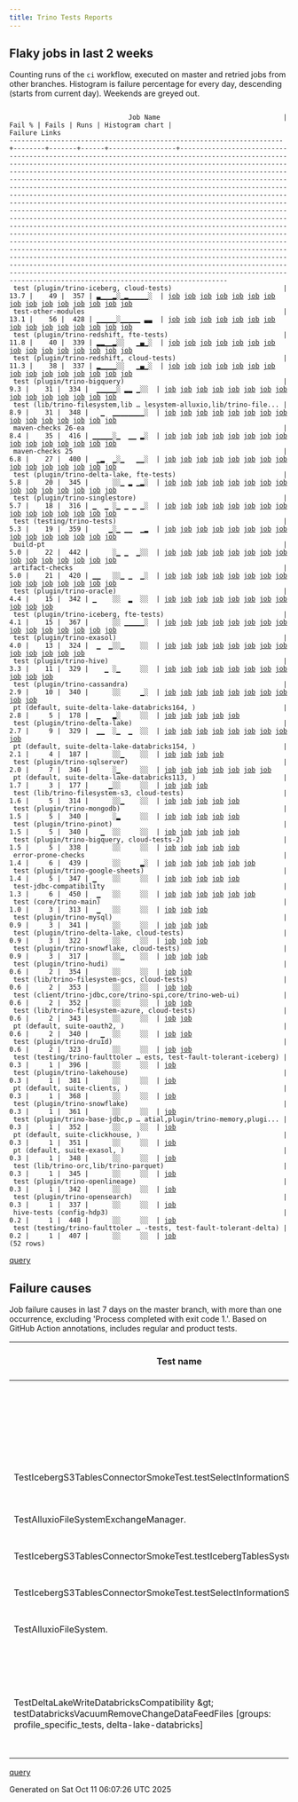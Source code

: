 ```yaml
---
title: Trino Tests Reports
---
```


## Flaky jobs in last 2 weeks

Counting runs of the `ci` workflow, executed on master and retried jobs from other branches.
Histogram is failure percentage for every day, descending (starts from current day).
Weekends are greyed out.
<pre><code>
                              Job Name                               | Fail % | Fails | Runs | Histogram chart |                                                                                                                                                                                                                                                                                                                                                                                                                                                                                                                                                                                                                  Failure Links                                                                                                                                                                                                                                                                                                                                                                                                                                                                                                                                                                                                                   
---------------------------------------------------------------------+--------+-------+------+-----------------+--------------------------------------------------------------------------------------------------------------------------------------------------------------------------------------------------------------------------------------------------------------------------------------------------------------------------------------------------------------------------------------------------------------------------------------------------------------------------------------------------------------------------------------------------------------------------------------------------------------------------------------------------------------------------------------------------------------------------------------------------------------------------------------------------------------------------------------------------------------------------------------------------------------------------------------------------------------------------------------------------------------------------------------------------------------------------------------------------------------------------------------------------------------------------------------------------------------------------------------------------
 test (plugin/trino-iceberg, cloud-tests)                            |   13.7 |    49 |  357 | ▃▁▁▁▂░▁▂▁▁▁▁▁░  | <a href="https://github.com/trinodb/trino/actions/runs/18392609549/job/52405846241">job</a> <a href="https://github.com/trinodb/trino/actions/runs/18392609549/job/52411464680">job</a> <a href="https://github.com/trinodb/trino/actions/runs/18392615832/job/52405852463">job</a> <a href="https://github.com/trinodb/trino/actions/runs/18392620066/job/52405875803">job</a> <a href="https://github.com/trinodb/trino/actions/runs/18392620066/job/52411374780">job</a> <a href="https://github.com/trinodb/trino/actions/runs/18369483959/job/52329145608">job</a> <a href="https://github.com/trinodb/trino/actions/runs/18369487374/job/52329149402">job</a> <a href="https://github.com/trinodb/trino/actions/runs/18370785459/job/52333400173">job</a> <a href="https://github.com/trinodb/trino/actions/runs/18373367009/job/52341698582">job</a> <a href="https://github.com/trinodb/trino/actions/runs/18338967819/job/52229622650">job</a> <a href="https://github.com/trinodb/trino/actions/runs/18346236278/job/52253672751">job</a> <a href="https://github.com/trinodb/trino/actions/runs/18303955101/job/52117139194">job</a> <a href="https://github.com/trinodb/trino/actions/runs/18305757212/job/52122518807">job</a> <a href="https://github.com/trinodb/trino/actions/runs/18321683187/job/52176644677">job</a> <a href="https://github.com/trinodb/trino/actions/runs/18321702411/job/52176321871">job</a>  
 test-other-modules                                                  |   13.1 |    56 |  428 | ▁▁▁▁▁░▁▁▁▁▁ ▃▃  | <a href="https://github.com/trinodb/trino/actions/runs/18399141935/job/52424273527">job</a> <a href="https://github.com/trinodb/trino/actions/runs/18401335527/job/52431100971">job</a> <a href="https://github.com/trinodb/trino/actions/runs/18401383438/job/52431261015">job</a> <a href="https://github.com/trinodb/trino/actions/runs/18369483959/job/52329070869">job</a> <a href="https://github.com/trinodb/trino/actions/runs/18369487374/job/52329082128">job</a> <a href="https://github.com/trinodb/trino/actions/runs/18371310020/job/52335101042">job</a> <a href="https://github.com/trinodb/trino/actions/runs/18371504807/job/52335656214">job</a> <a href="https://github.com/trinodb/trino/actions/runs/18376073609/job/52350300363">job</a> <a href="https://github.com/trinodb/trino/actions/runs/18335143289/job/52217684633">job</a> <a href="https://github.com/trinodb/trino/actions/runs/18338967819/job/52229518339">job</a> <a href="https://github.com/trinodb/trino/actions/runs/18339000816/job/52229635894">job</a> <a href="https://github.com/trinodb/trino/actions/runs/18344004274/job/52246044435">job</a> <a href="https://github.com/trinodb/trino/actions/runs/18357760382/job/52294079172">job</a> <a href="https://github.com/trinodb/trino/actions/runs/18305757212/job/52122450252">job</a> <a href="https://github.com/trinodb/trino/actions/runs/18321358259/job/52174981550">job</a>  
 test (plugin/trino-redshift, fte-tests)                             |   11.8 |    40 |  339 | ▂▂▁▁▂░░   ▁▄▁░  | <a href="https://github.com/trinodb/trino/actions/runs/18392609549/job/52405846283">job</a> <a href="https://github.com/trinodb/trino/actions/runs/18392609549/job/52411464673">job</a> <a href="https://github.com/trinodb/trino/actions/runs/18392620066/job/52405875889">job</a> <a href="https://github.com/trinodb/trino/actions/runs/18392623830/job/52405872190">job</a> <a href="https://github.com/trinodb/trino/actions/runs/18394630724/job/52411463607">job</a> <a href="https://github.com/trinodb/trino/actions/runs/18371504807/job/52335744406">job</a> <a href="https://github.com/trinodb/trino/actions/runs/18371632425/job/52336139852">job</a> <a href="https://github.com/trinodb/trino/actions/runs/18373367009/job/52341698671">job</a> <a href="https://github.com/trinodb/trino/actions/runs/18373504459/job/52342134325">job</a> <a href="https://github.com/trinodb/trino/actions/runs/18373504459/job/52342134325">job</a> <a href="https://github.com/trinodb/trino/actions/runs/18346290890/job/52253841902">job</a> <a href="https://github.com/trinodb/trino/actions/runs/18346290890/job/52253841902">job</a> <a href="https://github.com/trinodb/trino/actions/runs/18303955101/job/52117139270">job</a> <a href="https://github.com/trinodb/trino/actions/runs/18321702411/job/52176322055">job</a> <a href="https://github.com/trinodb/trino/actions/runs/18324283913/job/52184856535">job</a>  
 test (plugin/trino-redshift, cloud-tests)                           |   11.3 |    38 |  337 | ▂▁▁▁▁░░   ▁▄▁░  | <a href="https://github.com/trinodb/trino/actions/runs/18392609549/job/52405846266">job</a> <a href="https://github.com/trinodb/trino/actions/runs/18392620066/job/52405875851">job</a> <a href="https://github.com/trinodb/trino/actions/runs/18392623830/job/52405872179">job</a> <a href="https://github.com/trinodb/trino/actions/runs/18394630724/job/52411463592">job</a> <a href="https://github.com/trinodb/trino/actions/runs/18394637062/job/52411480687">job</a> <a href="https://github.com/trinodb/trino/actions/runs/18369487374/job/52329149412">job</a> <a href="https://github.com/trinodb/trino/actions/runs/18371222959/job/52334834757">job</a> <a href="https://github.com/trinodb/trino/actions/runs/18371632425/job/52336139801">job</a> <a href="https://github.com/trinodb/trino/actions/runs/18373761936/job/52342939221">job</a> <a href="https://github.com/trinodb/trino/actions/runs/18383497486/job/52376029125">job</a> <a href="https://github.com/trinodb/trino/actions/runs/18346236278/job/52253672803">job</a> <a href="https://github.com/trinodb/trino/actions/runs/18346290890/job/52253841953">job</a> <a href="https://github.com/trinodb/trino/actions/runs/18346290890/job/52253841953">job</a> <a href="https://github.com/trinodb/trino/actions/runs/18305757212/job/52122518885">job</a> <a href="https://github.com/trinodb/trino/actions/runs/18321702411/job/52176322017">job</a>  
 test (plugin/trino-bigquery)                                        |    9.3 |    31 |  334 |  ▁▁▁▁▁░ ▂▂ ▁░░  | <a href="https://github.com/trinodb/trino/actions/runs/18394630724/job/52411463520">job</a> <a href="https://github.com/trinodb/trino/actions/runs/18369483959/job/52329145599">job</a> <a href="https://github.com/trinodb/trino/actions/runs/18371632425/job/52336139606">job</a> <a href="https://github.com/trinodb/trino/actions/runs/18392255100/job/52404744820">job</a> <a href="https://github.com/trinodb/trino/actions/runs/18346236278/job/52253672660">job</a> <a href="https://github.com/trinodb/trino/actions/runs/18358100558/job/52295339784">job</a> <a href="https://github.com/trinodb/trino/actions/runs/18298382085/job/52101445154">job</a> <a href="https://github.com/trinodb/trino/actions/runs/18322798660/job/52179917799">job</a> <a href="https://github.com/trinodb/trino/actions/runs/18324283913/job/52184856401">job</a> <a href="https://github.com/trinodb/trino/actions/runs/18271102767/job/52013605725">job</a> <a href="https://github.com/trinodb/trino/actions/runs/18271336248/job/52014224739">job</a> <a href="https://github.com/trinodb/trino/actions/runs/18284875083/job/52057322277">job</a> <a href="https://github.com/trinodb/trino/actions/runs/18284875083/job/52065770544">job</a> <a href="https://github.com/trinodb/trino/actions/runs/18259508370/job/51985496911">job</a> <a href="https://github.com/trinodb/trino/actions/runs/18214845281/job/51861979083">job</a>  
 test (lib/trino-filesystem,lib … lesystem-alluxio,lib/trino-file... |    8.9 |    31 |  348 |   ▁  ▁▁▁▁▁▁▁▁░  | <a href="https://github.com/trinodb/trino/actions/runs/18369483959/job/52329145545">job</a> <a href="https://github.com/trinodb/trino/actions/runs/18383040624/job/52374426973">job</a> <a href="https://github.com/trinodb/trino/actions/runs/18335143289/job/52217732800">job</a> <a href="https://github.com/trinodb/trino/actions/runs/18346290890/job/52253841771">job</a> <a href="https://github.com/trinodb/trino/actions/runs/18346290890/job/52253841771">job</a> <a href="https://github.com/trinodb/trino/actions/runs/18357760382/job/52294156097">job</a> <a href="https://github.com/trinodb/trino/actions/runs/18310747305/job/52138633730">job</a> <a href="https://github.com/trinodb/trino/actions/runs/18294081875/job/52088290168">job</a> <a href="https://github.com/trinodb/trino/actions/runs/18253917722/job/51972663192">job</a> <a href="https://github.com/trinodb/trino/actions/runs/18240805155/job/51942350555">job</a> <a href="https://github.com/trinodb/trino/actions/runs/18214188087/job/51860173609">job</a> <a href="https://github.com/trinodb/trino/actions/runs/18218150020/job/51871995633">job</a> <a href="https://github.com/trinodb/trino/actions/runs/18223749440/job/51889606891">job</a> <a href="https://github.com/trinodb/trino/actions/runs/18223796879/job/51889770478">job</a> <a href="https://github.com/trinodb/trino/actions/runs/18223796879/job/51889770478">job</a>  
 maven-checks 26-ea                                                  |    8.4 |    35 |  416 | ▁▁▁▁▁░▁  ▁▁ ▂░  | <a href="https://github.com/trinodb/trino/actions/runs/18399141935/job/52424273390">job</a> <a href="https://github.com/trinodb/trino/actions/runs/18407916587/job/52452225370">job</a> <a href="https://github.com/trinodb/trino/actions/runs/18370785459/job/52333297142">job</a> <a href="https://github.com/trinodb/trino/actions/runs/18371222959/job/52334739162">job</a> <a href="https://github.com/trinodb/trino/actions/runs/18375615990/job/52348795793">job</a> <a href="https://github.com/trinodb/trino/actions/runs/18383040624/job/52374316161">job</a> <a href="https://github.com/trinodb/trino/actions/runs/18335143289/job/52217684560">job</a> <a href="https://github.com/trinodb/trino/actions/runs/18338967819/job/52229518226">job</a> <a href="https://github.com/trinodb/trino/actions/runs/18344004274/job/52246044400">job</a> <a href="https://github.com/trinodb/trino/actions/runs/18303963927/job/52117084917">job</a> <a href="https://github.com/trinodb/trino/actions/runs/18312762671/job/52145109653">job</a> <a href="https://github.com/trinodb/trino/actions/runs/18312762671/job/52145109653">job</a> <a href="https://github.com/trinodb/trino/actions/runs/18316278459/job/52157270848">job</a> <a href="https://github.com/trinodb/trino/actions/runs/18271102767/job/52013552563">job</a> <a href="https://github.com/trinodb/trino/actions/runs/18274581494/job/52023667158">job</a>  
 maven-checks 25                                                     |    6.8 |    27 |  400 |  ▁▂  ▁░▁   ▁▁░  | <a href="https://github.com/trinodb/trino/actions/runs/18365904509/job/52318620120">job</a> <a href="https://github.com/trinodb/trino/actions/runs/18371310020/job/52335101029">job</a> <a href="https://github.com/trinodb/trino/actions/runs/18373359395/job/52341575827">job</a> <a href="https://github.com/trinodb/trino/actions/runs/18383040624/job/52374316170">job</a> <a href="https://github.com/trinodb/trino/actions/runs/18392255100/job/52404707611">job</a> <a href="https://github.com/trinodb/trino/actions/runs/18339965647/job/52232881288">job</a> <a href="https://github.com/trinodb/trino/actions/runs/18339965647/job/52232881288">job</a> <a href="https://github.com/trinodb/trino/actions/runs/18339965647/job/52232881288">job</a> <a href="https://github.com/trinodb/trino/actions/runs/18339965647/job/52246509929">job</a> <a href="https://github.com/trinodb/trino/actions/runs/18339965647/job/52246509929">job</a> <a href="https://github.com/trinodb/trino/actions/runs/18316278459/job/52157270781">job</a> <a href="https://github.com/trinodb/trino/actions/runs/18257896880/job/51981788345">job</a> <a href="https://github.com/trinodb/trino/actions/runs/18214845281/job/51861915397">job</a> <a href="https://github.com/trinodb/trino/actions/runs/18218080499/job/51871719013">job</a> <a href="https://github.com/trinodb/trino/actions/runs/18220404131/job/51878925333">job</a>  
 test (plugin/trino-delta-lake, fte-tests)                           |    5.8 |    20 |  345 |      ░░▁ ▂ ▁▂░  | <a href="https://github.com/trinodb/trino/actions/runs/18214845281/job/51861979075">job</a> <a href="https://github.com/trinodb/trino/actions/runs/18218080499/job/51871803843">job</a> <a href="https://github.com/trinodb/trino/actions/runs/18219075352/job/51874870518">job</a> <a href="https://github.com/trinodb/trino/actions/runs/18235954538/job/51929685791">job</a> <a href="https://github.com/trinodb/trino/actions/runs/18235954538/job/51929685791">job</a> <a href="https://github.com/trinodb/trino/actions/runs/18154276524/job/51671112907">job</a> <a href="https://github.com/trinodb/trino/actions/runs/18154573697/job/51671615719">job</a> <a href="https://github.com/trinodb/trino/actions/runs/18156434862/job/51677357468">job</a> <a href="https://github.com/trinodb/trino/actions/runs/18158462837/job/51683727507">job</a> <a href="https://github.com/trinodb/trino/actions/runs/18170999993/job/51725603961">job</a> <a href="https://github.com/trinodb/trino/actions/runs/18122968663/job/51571654794">job</a> <a href="https://github.com/trinodb/trino/actions/runs/18144461982/job/51643053743">job</a> <a href="https://github.com/trinodb/trino/actions/runs/18091429472/job/51472868938">job</a> <a href="https://github.com/trinodb/trino/actions/runs/18092858518/job/51477374746">job</a> <a href="https://github.com/trinodb/trino/actions/runs/18092858518/job/51481863132">job</a>  
 test (plugin/trino-singlestore)                                     |    5.7 |    18 |  316 | ▁  ▁ ░▁ ▁ ▁ ▁░  | <a href="https://github.com/trinodb/trino/actions/runs/18399155258/job/52424380957">job</a> <a href="https://github.com/trinodb/trino/actions/runs/18399155258/job/52428252358">job</a> <a href="https://github.com/trinodb/trino/actions/runs/18346236278/job/52253672799">job</a> <a href="https://github.com/trinodb/trino/actions/runs/18305712516/job/52122370161">job</a> <a href="https://github.com/trinodb/trino/actions/runs/18321358259/job/52175099518">job</a> <a href="https://github.com/trinodb/trino/actions/runs/18321358259/job/52175099518">job</a> <a href="https://github.com/trinodb/trino/actions/runs/18321358259/job/52180972209">job</a> <a href="https://github.com/trinodb/trino/actions/runs/18321358259/job/52180972209">job</a> <a href="https://github.com/trinodb/trino/actions/runs/18272927203/job/52018686017">job</a> <a href="https://github.com/trinodb/trino/actions/runs/18240805155/job/51942350642">job</a> <a href="https://github.com/trinodb/trino/actions/runs/18186694083/job/51772403168">job</a> <a href="https://github.com/trinodb/trino/actions/runs/18189151833/job/51780136659">job</a> <a href="https://github.com/trinodb/trino/actions/runs/18205706277/job/51835603085">job</a> <a href="https://github.com/trinodb/trino/actions/runs/18205706277/job/51835603085">job</a> <a href="https://github.com/trinodb/trino/actions/runs/18120009695/job/51562868706">job</a>  
 test (testing/trino-tests)                                          |    5.3 |    19 |  359 |     ▁░▁ ▁▁  ▁▂  | <a href="https://github.com/trinodb/trino/actions/runs/18305757212/job/52122518936">job</a> <a href="https://github.com/trinodb/trino/actions/runs/18271330994/job/52014198596">job</a> <a href="https://github.com/trinodb/trino/actions/runs/18278995793/job/52037601073">job</a> <a href="https://github.com/trinodb/trino/actions/runs/18284875083/job/52057322357">job</a> <a href="https://github.com/trinodb/trino/actions/runs/18236958040/job/51932604463">job</a> <a href="https://github.com/trinodb/trino/actions/runs/18236958040/job/51932604463">job</a> <a href="https://github.com/trinodb/trino/actions/runs/18220609728/job/51879604827">job</a> <a href="https://github.com/trinodb/trino/actions/runs/18190825189/job/51785345972">job</a> <a href="https://github.com/trinodb/trino/actions/runs/18193906709/job/51795207788">job</a> <a href="https://github.com/trinodb/trino/actions/runs/18201163793/job/51820404041">job</a> <a href="https://github.com/trinodb/trino/actions/runs/18158462837/job/51683727620">job</a> <a href="https://github.com/trinodb/trino/actions/runs/18167003350/job/51711902106">job</a> <a href="https://github.com/trinodb/trino/actions/runs/18129429328/job/51592324203">job</a> <a href="https://github.com/trinodb/trino/actions/runs/18090137931/job/51468725805">job</a> <a href="https://github.com/trinodb/trino/actions/runs/18100083482/job/51500656327">job</a>  
 build-pt                                                            |    5.0 |    22 |  442 |      ░▁ ▁  ▁░░  | <a href="https://github.com/trinodb/trino/actions/runs/18392609549/job/52405772440">job</a> <a href="https://github.com/trinodb/trino/actions/runs/18399141935/job/52424273441">job</a> <a href="https://github.com/trinodb/trino/actions/runs/18383040624/job/52374316418">job</a> <a href="https://github.com/trinodb/trino/actions/runs/18335143289/job/52217684642">job</a> <a href="https://github.com/trinodb/trino/actions/runs/18324283913/job/52184781787">job</a> <a href="https://github.com/trinodb/trino/actions/runs/18324524129/job/52185593044">job</a> <a href="https://github.com/trinodb/trino/actions/runs/18292809996/job/52084000671">job</a> <a href="https://github.com/trinodb/trino/actions/runs/18292809996/job/52084000671">job</a> <a href="https://github.com/trinodb/trino/actions/runs/18240805155/job/51942324906">job</a> <a href="https://github.com/trinodb/trino/actions/runs/18214188087/job/51860132056">job</a> <a href="https://github.com/trinodb/trino/actions/runs/18183984832/job/51764908011">job</a> <a href="https://github.com/trinodb/trino/actions/runs/18190849788/job/51785362207">job</a> <a href="https://github.com/trinodb/trino/actions/runs/18194225015/job/51796201450">job</a> <a href="https://github.com/trinodb/trino/actions/runs/18194225015/job/51796201450">job</a> <a href="https://github.com/trinodb/trino/actions/runs/18194225015/job/51798984254">job</a>  
 artifact-checks                                                     |    5.0 |    21 |  420 | ▁▁   ░░▁ ▁  ▁░  | <a href="https://github.com/trinodb/trino/actions/runs/18399141935/job/52424273436">job</a> <a href="https://github.com/trinodb/trino/actions/runs/18399155258/job/52424310133">job</a> <a href="https://github.com/trinodb/trino/actions/runs/18399155258/job/52428248863">job</a> <a href="https://github.com/trinodb/trino/actions/runs/18365904509/job/52318620136">job</a> <a href="https://github.com/trinodb/trino/actions/runs/18383040624/job/52374316181">job</a> <a href="https://github.com/trinodb/trino/actions/runs/18387664617/job/52390063749">job</a> <a href="https://github.com/trinodb/trino/actions/runs/18353633682/job/52279897634">job</a> <a href="https://github.com/trinodb/trino/actions/runs/18321669887/job/52176064871">job</a> <a href="https://github.com/trinodb/trino/actions/runs/18321683187/job/52176537669">job</a> <a href="https://github.com/trinodb/trino/actions/runs/18216518018/job/51866838825">job</a> <a href="https://github.com/trinodb/trino/actions/runs/18231319694/job/51915141058">job</a> <a href="https://github.com/trinodb/trino/actions/runs/18235954538/job/51929628782">job</a> <a href="https://github.com/trinodb/trino/actions/runs/18235954538/job/51929628782">job</a> <a href="https://github.com/trinodb/trino/actions/runs/18154276524/job/51671035893">job</a> <a href="https://github.com/trinodb/trino/actions/runs/18163983536/job/51701237952">job</a>  
 test (plugin/trino-oracle)                                          |    4.4 |    15 |  342 | ▁    ░░  ▂  ░░  | <a href="https://github.com/trinodb/trino/actions/runs/18392623830/job/52405872149">job</a> <a href="https://github.com/trinodb/trino/actions/runs/18401383438/job/52431350284">job</a> <a href="https://github.com/trinodb/trino/actions/runs/18415698820/job/52478822755">job</a> <a href="https://github.com/trinodb/trino/actions/runs/18377134514/job/52353959145">job</a> <a href="https://github.com/trinodb/trino/actions/runs/18338967819/job/52229622716">job</a> <a href="https://github.com/trinodb/trino/actions/runs/18324524129/job/52185670196">job</a> <a href="https://github.com/trinodb/trino/actions/runs/18166480223/job/51710161039">job</a> <a href="https://github.com/trinodb/trino/actions/runs/18166480223/job/51710161041">job</a> <a href="https://github.com/trinodb/trino/actions/runs/18166480223/job/51710161054">job</a> <a href="https://github.com/trinodb/trino/actions/runs/18166480223/job/51710161055">job</a> <a href="https://github.com/trinodb/trino/actions/runs/18166480223/job/51710161057">job</a>                                                                                                                                                                                                                                                                                                                                  
 test (plugin/trino-iceberg, fte-tests)                              |    4.1 |    15 |  367 |      ░░ ▁▁▁▁▁░  | <a href="https://github.com/trinodb/trino/actions/runs/18188725383/job/51778845559">job</a> <a href="https://github.com/trinodb/trino/actions/runs/18189513580/job/51781273553">job</a> <a href="https://github.com/trinodb/trino/actions/runs/18154276524/job/51671112958">job</a> <a href="https://github.com/trinodb/trino/actions/runs/18158957181/job/51685322294">job</a> <a href="https://github.com/trinodb/trino/actions/runs/18167003350/job/51711901964">job</a> <a href="https://github.com/trinodb/trino/actions/runs/18168089131/job/51716193860">job</a> <a href="https://github.com/trinodb/trino/actions/runs/18122968663/job/51571654828">job</a> <a href="https://github.com/trinodb/trino/actions/runs/18126840651/job/51584080975">job</a> <a href="https://github.com/trinodb/trino/actions/runs/18128755272/job/51590082548">job</a> <a href="https://github.com/trinodb/trino/actions/runs/18141351990/job/51632801069">job</a> <a href="https://github.com/trinodb/trino/actions/runs/18141351990/job/51632801069">job</a> <a href="https://github.com/trinodb/trino/actions/runs/18090137931/job/51468725601">job</a> <a href="https://github.com/trinodb/trino/actions/runs/18097111447/job/51490693044">job</a> <a href="https://github.com/trinodb/trino/actions/runs/18113911946/job/51545753429">job</a> <a href="https://github.com/trinodb/trino/actions/runs/18080268616/job/51442552792">job</a>  
 test (plugin/trino-exasol)                                          |    4.0 |    13 |  324 |  ▁  ▁░░▁    ░░  | <a href="https://github.com/trinodb/trino/actions/runs/18392620066/job/52405875772">job</a> <a href="https://github.com/trinodb/trino/actions/runs/18371632425/job/52336139678">job</a> <a href="https://github.com/trinodb/trino/actions/runs/18376073609/job/52350393112">job</a> <a href="https://github.com/trinodb/trino/actions/runs/18377134514/job/52353959099">job</a> <a href="https://github.com/trinodb/trino/actions/runs/18392255100/job/52404744827">job</a> <a href="https://github.com/trinodb/trino/actions/runs/18272927203/job/52018685868">job</a> <a href="https://github.com/trinodb/trino/actions/runs/18274194164/job/52022531967">job</a> <a href="https://github.com/trinodb/trino/actions/runs/18217475233/job/51869872097">job</a> <a href="https://github.com/trinodb/trino/actions/runs/18218121675/job/51871926622">job</a> <a href="https://github.com/trinodb/trino/actions/runs/18229430895/job/51908938047">job</a> <a href="https://github.com/trinodb/trino/actions/runs/18198890959/job/51812542188">job</a> <a href="https://github.com/trinodb/trino/actions/runs/18203846069/job/51829279598">job</a> <a href="https://github.com/trinodb/trino/actions/runs/18142958140/job/51638151861">job</a>                                                                                                                                                                  
 test (plugin/trino-hive)                                            |    3.3 |    11 |  329 |    ▁ ░▁     ░░  | <a href="https://github.com/trinodb/trino/actions/runs/18338967819/job/52229622632">job</a> <a href="https://github.com/trinodb/trino/actions/runs/18321358259/job/52175099445">job</a> <a href="https://github.com/trinodb/trino/actions/runs/18321358259/job/52175099445">job</a> <a href="https://github.com/trinodb/trino/actions/runs/18321358259/job/52180971685">job</a> <a href="https://github.com/trinodb/trino/actions/runs/18321358259/job/52180971685">job</a> <a href="https://github.com/trinodb/trino/actions/runs/18326252736/job/52191452561">job</a> <a href="https://github.com/trinodb/trino/actions/runs/18272927203/job/52018685911">job</a> <a href="https://github.com/trinodb/trino/actions/runs/18249789363/job/51962687852">job</a> <a href="https://github.com/trinodb/trino/actions/runs/18205706277/job/51835603005">job</a> <a href="https://github.com/trinodb/trino/actions/runs/18205706277/job/51835603005">job</a> <a href="https://github.com/trinodb/trino/actions/runs/18142309093/job/51636009630">job</a>                                                                                                                                                                                                                                                                                                                                  
 test (plugin/trino-cassandra)                                       |    2.9 |    10 |  340 |      ░░     ▁░  | <a href="https://github.com/trinodb/trino/actions/runs/18377287796/job/52354686050">job</a> <a href="https://github.com/trinodb/trino/actions/runs/18353633682/job/52280000816">job</a> <a href="https://github.com/trinodb/trino/actions/runs/18310747305/job/52138633776">job</a> <a href="https://github.com/trinodb/trino/actions/runs/18321683187/job/52176644620">job</a> <a href="https://github.com/trinodb/trino/actions/runs/18294127727/job/52088444025">job</a> <a href="https://github.com/trinodb/trino/actions/runs/18223796879/job/51889770529">job</a> <a href="https://github.com/trinodb/trino/actions/runs/18223796879/job/51889770529">job</a> <a href="https://github.com/trinodb/trino/actions/runs/18163983536/job/51701341335">job</a> <a href="https://github.com/trinodb/trino/actions/runs/18118064235/job/51557841034">job</a> <a href="https://github.com/trinodb/trino/actions/runs/18080268616/job/51442552772">job</a>                                                                                                                                                                                                                                                                                                                                                                                                                  
 pt (default, suite-delta-lake-databricks164, )                      |    2.8 |     5 |  178 |  ▁   ▂░     ░░  | <a href="https://github.com/trinodb/trino/actions/runs/18370785459/job/52334480441">job</a> <a href="https://github.com/trinodb/trino/actions/runs/18371632425/job/52336996568">job</a> <a href="https://github.com/trinodb/trino/actions/runs/18381315011/job/52370001365">job</a> <a href="https://github.com/trinodb/trino/actions/runs/18258161944/job/51982583241">job</a> <a href="https://github.com/trinodb/trino/actions/runs/18142958140/job/51639184453">job</a>                                                                                                                                                                                                                                                                                                                                                                                                                                                                                                                                                                                                                                                                                                                                                                                                                                  
 test (plugin/trino-delta-lake)                                      |    2.7 |     9 |  329 |  ▁▁  ░▁  ▁  ░░  | <a href="https://github.com/trinodb/trino/actions/runs/18369487374/job/52329149362">job</a> <a href="https://github.com/trinodb/trino/actions/runs/18371632425/job/52336139705">job</a> <a href="https://github.com/trinodb/trino/actions/runs/18338967819/job/52229622629">job</a> <a href="https://github.com/trinodb/trino/actions/runs/18358100558/job/52295339834">job</a> <a href="https://github.com/trinodb/trino/actions/runs/18324524129/job/52185670146">job</a> <a href="https://github.com/trinodb/trino/actions/runs/18249789363/job/51962687836">job</a> <a href="https://github.com/trinodb/trino/actions/runs/18223749440/job/51889606924">job</a> <a href="https://github.com/trinodb/trino/actions/runs/18158445208/job/51683689664">job</a> <a href="https://github.com/trinodb/trino/actions/runs/18167003350/job/51711901891">job</a>                                                                                                                                                                                                                                                                                                                                                                                                                                                                                                  
 pt (default, suite-delta-lake-databricks154, )                      |    2.1 |     4 |  187 |      ░░▁    ░░  | <a href="https://github.com/trinodb/trino/actions/runs/18223796879/job/51890538933">job</a> <a href="https://github.com/trinodb/trino/actions/runs/18223796879/job/51890538933">job</a> <a href="https://github.com/trinodb/trino/actions/runs/18190925448/job/51786623829">job</a> <a href="https://github.com/trinodb/trino/actions/runs/18156434862/job/51678463661">job</a>                                                                                                                                                                                                                                                                                                                                                                                                                                                                                                                                                                                                                                                                                                                                                                                                                                                                                                                  
 test (plugin/trino-sqlserver)                                       |    2.0 |     7 |  346 |      ░▁     ░░  | <a href="https://github.com/trinodb/trino/actions/runs/18236958040/job/51932604456">job</a> <a href="https://github.com/trinodb/trino/actions/runs/18236958040/job/51932604456">job</a> <a href="https://github.com/trinodb/trino/actions/runs/18214188087/job/51860173817">job</a> <a href="https://github.com/trinodb/trino/actions/runs/18215846522/job/51864874753">job</a> <a href="https://github.com/trinodb/trino/actions/runs/18205706277/job/51835603115">job</a> <a href="https://github.com/trinodb/trino/actions/runs/18205706277/job/51835603115">job</a> <a href="https://github.com/trinodb/trino/actions/runs/18154573697/job/51671615861">job</a>                                                                                                                                                                                                                                                                                                                                                                                                                                                                                                                                                                                                                                                                  
 pt (default, suite-delta-lake-databricks113, )                      |    1.7 |     3 |  177 |     ▁░░     ░░  | <a href="https://github.com/trinodb/trino/actions/runs/18383497486/job/52376849023">job</a> <a href="https://github.com/trinodb/trino/actions/runs/18271330994/job/52014853125">job</a> <a href="https://github.com/trinodb/trino/actions/runs/18207519476/job/51841894278">job</a>                                                                                                                                                                                                                                                                                                                                                                                                                                                                                                                                                                                                                                                                                                                                                                                                                                                                                                                                                                                                  
 test (lib/trino-filesystem-s3, cloud-tests)                         |    1.6 |     5 |  314 |      ░░▁    ░░  | <a href="https://github.com/trinodb/trino/actions/runs/18215846522/job/51864874644">job</a> <a href="https://github.com/trinodb/trino/actions/runs/18216518018/job/51866894337">job</a> <a href="https://github.com/trinodb/trino/actions/runs/18217527173/job/51870045756">job</a> <a href="https://github.com/trinodb/trino/actions/runs/18235954538/job/51929685764">job</a> <a href="https://github.com/trinodb/trino/actions/runs/18235954538/job/51929685764">job</a>                                                                                                                                                                                                                                                                                                                                                                                                                                                                                                                                                                                                                                                                                                                                                                                                                                  
 test (plugin/trino-mongodb)                                         |    1.5 |     5 |  340 |      ░▂     ░░  | <a href="https://github.com/trinodb/trino/actions/runs/18248337521/job/51959394668">job</a> <a href="https://github.com/trinodb/trino/actions/runs/18248337521/job/51959394668">job</a> <a href="https://github.com/trinodb/trino/actions/runs/18218121675/job/51871926679">job</a> <a href="https://github.com/trinodb/trino/actions/runs/18193906709/job/51795207598">job</a> <a href="https://github.com/trinodb/trino/actions/runs/18128755272/job/51590082589">job</a>                                                                                                                                                                                                                                                                                                                                                                                                                                                                                                                                                                                                                                                                                                                                                                                                                                  
 test (plugin/trino-pinot)                                           |    1.5 |     5 |  340 |   ▁  ░░     ░░  | <a href="https://github.com/trinodb/trino/actions/runs/18339965647/job/52233005677">job</a> <a href="https://github.com/trinodb/trino/actions/runs/18339965647/job/52233005677">job</a> <a href="https://github.com/trinodb/trino/actions/runs/18339965647/job/52233005677">job</a> <a href="https://github.com/trinodb/trino/actions/runs/18284875083/job/52057322352">job</a> <a href="https://github.com/trinodb/trino/actions/runs/18231319694/job/51915229210">job</a>                                                                                                                                                                                                                                                                                                                                                                                                                                                                                                                                                                                                                                                                                                                                                                                                                                  
 test (plugin/trino-bigquery, cloud-tests-2)                         |    1.5 |     5 |  338 |      ░░     ░░  | <a href="https://github.com/trinodb/trino/actions/runs/18183984832/job/51764953831">job</a> <a href="https://github.com/trinodb/trino/actions/runs/18186919125/job/51773114470">job</a> <a href="https://github.com/trinodb/trino/actions/runs/18120116676/job/51563156579">job</a> <a href="https://github.com/trinodb/trino/actions/runs/18128411259/job/51588964777">job</a> <a href="https://github.com/trinodb/trino/actions/runs/18091429472/job/51472868885">job</a>                                                                                                                                                                                                                                                                                                                                                                                                                                                                                                                                                                                                                                                                                                                                                                                                                                  
 error-prone-checks                                                  |    1.4 |     6 |  439 |      ░░     ▂░  | <a href="https://github.com/trinodb/trino/actions/runs/18383040624/job/52374316444">job</a> <a href="https://github.com/trinodb/trino/actions/runs/18168089131/job/51716082935">job</a> <a href="https://github.com/trinodb/trino/actions/runs/18170999993/job/51725379944">job</a> <a href="https://github.com/trinodb/trino/actions/runs/18074629160/job/51429292744">job</a> <a href="https://github.com/trinodb/trino/actions/runs/18075138301/job/51430479238">job</a> <a href="https://github.com/trinodb/trino/actions/runs/18075446061/job/51431247591">job</a>                                                                                                                                                                                                                                                                                                                                                                                                                                                                                                                                                                                                                                                                                                                                                  
 test (plugin/trino-google-sheets)                                   |    1.4 |     5 |  347 | ▁    ░░     ░░  | <a href="https://github.com/trinodb/trino/actions/runs/18392620066/job/52405875764">job</a> <a href="https://github.com/trinodb/trino/actions/runs/18401383438/job/52431350234">job</a> <a href="https://github.com/trinodb/trino/actions/runs/18378834677/job/52359827857">job</a> <a href="https://github.com/trinodb/trino/actions/runs/18378834677/job/52359827857">job</a> <a href="https://github.com/trinodb/trino/actions/runs/18129976795/job/51594125225">job</a>                                                                                                                                                                                                                                                                                                                                                                                                                                                                                                                                                                                                                                                                                                                                                                                                                                  
 test-jdbc-compatibility                                             |    1.3 |     6 |  450 |  ▁   ░░     ░░  | <a href="https://github.com/trinodb/trino/actions/runs/18415907649/job/52481420015">job</a> <a href="https://github.com/trinodb/trino/actions/runs/18370785459/job/52333297162">job</a> <a href="https://github.com/trinodb/trino/actions/runs/18371504807/job/52335656271">job</a> <a href="https://github.com/trinodb/trino/actions/runs/18371632425/job/52336054702">job</a> <a href="https://github.com/trinodb/trino/actions/runs/18383040624/job/52374316150">job</a> <a href="https://github.com/trinodb/trino/actions/runs/18271102767/job/52013552612">job</a>                                                                                                                                                                                                                                                                                                                                                                                                                                                                                                                                                                                                                                                                                                                                                  
 test (core/trino-main)                                              |    1.0 |     3 |  313 |  ▁   ░░     ░░  | <a href="https://github.com/trinodb/trino/actions/runs/18401335527/job/52431177615">job</a> <a href="https://github.com/trinodb/trino/actions/runs/18365904509/job/52318662863">job</a> <a href="https://github.com/trinodb/trino/actions/runs/18369487374/job/52329149323">job</a>                                                                                                                                                                                                                                                                                                                                                                                                                                                                                                                                                                                                                                                                                                                                                                                                                                                                                                                                                                                                  
 test (plugin/trino-mysql)                                           |    0.9 |     3 |  341 |      ░░     ░░  | <a href="https://github.com/trinodb/trino/actions/runs/18383040624/job/52374427100">job</a> <a href="https://github.com/trinodb/trino/actions/runs/18235954538/job/51929685842">job</a> <a href="https://github.com/trinodb/trino/actions/runs/18235954538/job/51929685842">job</a>                                                                                                                                                                                                                                                                                                                                                                                                                                                                                                                                                                                                                                                                                                                                                                                                                                                                                                                                                                                                  
 test (plugin/trino-delta-lake, cloud-tests)                         |    0.9 |     3 |  322 |      ░░     ░░  | <a href="https://github.com/trinodb/trino/actions/runs/18310747305/job/52138633840">job</a> <a href="https://github.com/trinodb/trino/actions/runs/18223796879/job/51889770521">job</a> <a href="https://github.com/trinodb/trino/actions/runs/18223796879/job/51889770521">job</a>                                                                                                                                                                                                                                                                                                                                                                                                                                                                                                                                                                                                                                                                                                                                                                                                                                                                                                                                                                                                  
 test (plugin/trino-snowflake, cloud-tests)                          |    0.9 |     3 |  317 |      ░░▁    ░░  | <a href="https://github.com/trinodb/trino/actions/runs/18294127727/job/52088444145">job</a> <a href="https://github.com/trinodb/trino/actions/runs/18235954538/job/51929685867">job</a> <a href="https://github.com/trinodb/trino/actions/runs/18235954538/job/51929685867">job</a>                                                                                                                                                                                                                                                                                                                                                                                                                                                                                                                                                                                                                                                                                                                                                                                                                                                                                                                                                                                                  
 test (plugin/trino-hudi)                                            |    0.6 |     2 |  354 |      ░░     ░░  | <a href="https://github.com/trinodb/trino/actions/runs/18235954538/job/51929685814">job</a> <a href="https://github.com/trinodb/trino/actions/runs/18235954538/job/51929685814">job</a>                                                                                                                                                                                                                                                                                                                                                                                                                                                                                                                                                                                                                                                                                                                                                                                                                                                                                                                                                                                                                                                                                  
 test (lib/trino-filesystem-gcs, cloud-tests)                        |    0.6 |     2 |  353 |      ░░     ░░  | <a href="https://github.com/trinodb/trino/actions/runs/18235954538/job/51929685763">job</a> <a href="https://github.com/trinodb/trino/actions/runs/18235954538/job/51929685763">job</a>                                                                                                                                                                                                                                                                                                                                                                                                                                                                                                                                                                                                                                                                                                                                                                                                                                                                                                                                                                                                                                                                                  
 test (client/trino-jdbc,core/trino-spi,core/trino-web-ui)           |    0.6 |     2 |  352 |      ░░     ░░  | <a href="https://github.com/trinodb/trino/actions/runs/18188725383/job/51778845508">job</a> <a href="https://github.com/trinodb/trino/actions/runs/18129976795/job/51594125101">job</a>                                                                                                                                                                                                                                                                                                                                                                                                                                                                                                                                                                                                                                                                                                                                                                                                                                                                                                                                                                                                                                                                                  
 test (lib/trino-filesystem-azure, cloud-tests)                      |    0.6 |     2 |  343 |      ░░     ░░  | <a href="https://github.com/trinodb/trino/actions/runs/18399141935/job/52424370271">job</a> <a href="https://github.com/trinodb/trino/actions/runs/18387664617/job/52390153220">job</a>                                                                                                                                                                                                                                                                                                                                                                                                                                                                                                                                                                                                                                                                                                                                                                                                                                                                                                                                                                                                                                                                                  
 pt (default, suite-oauth2, )                                        |    0.6 |     2 |  340 |   ▁  ░░     ░░  | <a href="https://github.com/trinodb/trino/actions/runs/18357760382/job/52295403699">job</a> <a href="https://github.com/trinodb/trino/actions/runs/18357760382/job/52298275348">job</a>                                                                                                                                                                                                                                                                                                                                                                                                                                                                                                                                                                                                                                                                                                                                                                                                                                                                                                                                                                                                                                                                                  
 test (plugin/trino-druid)                                           |    0.6 |     2 |  323 |      ░░     ░░  | <a href="https://github.com/trinodb/trino/actions/runs/18294081875/job/52088290231">job</a> <a href="https://github.com/trinodb/trino/actions/runs/18217527173/job/51870045796">job</a>                                                                                                                                                                                                                                                                                                                                                                                                                                                                                                                                                                                                                                                                                                                                                                                                                                                                                                                                                                                                                                                                                  
 test (testing/trino-faulttoler … ests, test-fault-tolerant-iceberg) |    0.3 |     1 |  396 |      ░░     ░░  | <a href="https://github.com/trinodb/trino/actions/runs/18305712516/job/52122370173">job</a>                                                                                                                                                                                                                                                                                                                                                                                                                                                                                                                                                                                                                                                                                                                                                                                                                                                                                                                                                                                                                                                                                                                                                                  
 test (plugin/trino-lakehouse)                                       |    0.3 |     1 |  381 |      ░░     ░░  | <a href="https://github.com/trinodb/trino/actions/runs/18092858518/job/51477374761">job</a>                                                                                                                                                                                                                                                                                                                                                                                                                                                                                                                                                                                                                                                                                                                                                                                                                                                                                                                                                                                                                                                                                                                                                                  
 pt (default, suite-clients, )                                       |    0.3 |     1 |  368 |      ░░     ░░  | <a href="https://github.com/trinodb/trino/actions/runs/18321669887/job/52176982994">job</a>                                                                                                                                                                                                                                                                                                                                                                                                                                                                                                                                                                                                                                                                                                                                                                                                                                                                                                                                                                                                                                                                                                                                                                  
 test (plugin/trino-snowflake)                                       |    0.3 |     1 |  361 |      ░░     ░░  | <a href="https://github.com/trinodb/trino/actions/runs/18392609549/job/52405846285">job</a>                                                                                                                                                                                                                                                                                                                                                                                                                                                                                                                                                                                                                                                                                                                                                                                                                                                                                                                                                                                                                                                                                                                                                                  
 test (plugin/trino-base-jdbc,p … atial,plugin/trino-memory,plugi... |    0.3 |     1 |  352 |      ░░     ░░  | <a href="https://github.com/trinodb/trino/actions/runs/18399155258/job/52424380824">job</a>                                                                                                                                                                                                                                                                                                                                                                                                                                                                                                                                                                                                                                                                                                                                                                                                                                                                                                                                                                                                                                                                                                                                                                  
 pt (default, suite-clickhouse, )                                    |    0.3 |     1 |  351 |      ░░     ░░  | <a href="https://github.com/trinodb/trino/actions/runs/18357760382/job/52295403767">job</a>                                                                                                                                                                                                                                                                                                                                                                                                                                                                                                                                                                                                                                                                                                                                                                                                                                                                                                                                                                                                                                                                                                                                                                  
 pt (default, suite-exasol, )                                        |    0.3 |     1 |  348 |      ░░     ░░  | <a href="https://github.com/trinodb/trino/actions/runs/18222413905/job/51885928132">job</a>                                                                                                                                                                                                                                                                                                                                                                                                                                                                                                                                                                                                                                                                                                                                                                                                                                                                                                                                                                                                                                                                                                                                                                  
 test (lib/trino-orc,lib/trino-parquet)                              |    0.3 |     1 |  345 |      ░░     ░░  | <a href="https://github.com/trinodb/trino/actions/runs/18310747305/job/52138633735">job</a>                                                                                                                                                                                                                                                                                                                                                                                                                                                                                                                                                                                                                                                                                                                                                                                                                                                                                                                                                                                                                                                                                                                                                                  
 test (plugin/trino-openlineage)                                     |    0.3 |     1 |  342 |      ░░     ░░  | <a href="https://github.com/trinodb/trino/actions/runs/18217527173/job/51870045830">job</a>                                                                                                                                                                                                                                                                                                                                                                                                                                                                                                                                                                                                                                                                                                                                                                                                                                                                                                                                                                                                                                                                                                                                                                  
 test (plugin/trino-opensearch)                                      |    0.3 |     1 |  337 |      ░░     ░░  | <a href="https://github.com/trinodb/trino/actions/runs/18310747305/job/52138633914">job</a>                                                                                                                                                                                                                                                                                                                                                                                                                                                                                                                                                                                                                                                                                                                                                                                                                                                                                                                                                                                                                                                                                                                                                                  
 hive-tests (config-hdp3)                                            |    0.2 |     1 |  448 |      ░░     ░░  | <a href="https://github.com/trinodb/trino/actions/runs/18346236278/job/52253548025">job</a>                                                                                                                                                                                                                                                                                                                                                                                                                                                                                                                                                                                                                                                                                                                                                                                                                                                                                                                                                                                                                                                                                                                                                                  
 test (testing/trino-faulttoler … -tests, test-fault-tolerant-delta) |    0.2 |     1 |  407 |      ░░     ░░  | <a href="https://github.com/trinodb/trino/actions/runs/18310747305/job/52138633973">job</a>                                                                                                                                                                                                                                                                                                                                                                                                                                                                                                                                                                                                                                                                                                                                                                                                                                                                                                                                                                                                                                                                                                                                                                  
(52 rows)
</code></pre>
[query](https://github.com/trinodb/reports/blob/8ca9d604257537df0c444cf315b47a462f81efeb/sql/tests/jobs.sql)

## Failure causes

Job failure causes in last 7 days on the master branch, with more than one occurrence,
excluding 'Process completed with exit code 1.'.
Based on GitHub Action annotations, includes regular and product tests.

| Test name                                                                                                                                              | Message                                                         | Test failures | Run failures | % of runs | First seen at           | Last seen at            | Failure Links                                                                                                                                                                                                                                                                                                                                                                                                    |
| ------------------------------------------------------------------------------------------------------------------------------------------------------ | --------------------------------------------------------------- | -------------:| ------------:| ---------:| ----------------------- | ----------------------- | ---------------------------------------------------------------------------------------------------------------------------------------------------------------------------------------------------------------------------------------------------------------------------------------------------------------------------------------------------------------------------------------------------------------- |
|                                                                                                                                                        | The action has timed out.                                       |            45 |           31 |       4.6 | 2025-10-04 06:40:08.000 | 2025-10-10 13:35:57.000 | <a href="https://github.com/trinodb/trino/actions/runs/18240805155/job/51942324906">job</a> <a href="https://github.com/trinodb/trino/actions/runs/18240805155/job/51942350642">job</a> <a href="https://github.com/trinodb/trino/actions/runs/18257896880/job/51981788345">job</a> <a href="https://github.com/trinodb/trino/actions/runs/18271102767/job/52013552563">job</a> <a href="https://github.com/trinodb/trino/actions/runs/18272927203/job/52018685868">job</a>  |
|                                                                                                                                                        | Process completed with exit code 255.                           |            39 |           27 |       4.0 | 2025-10-06 06:26:40.000 | 2025-10-10 09:24:41.000 | <a href="https://github.com/trinodb/trino/actions/runs/18271330994/job/52014198547">job</a> <a href="https://github.com/trinodb/trino/actions/runs/18271336248/job/52014224813">job</a> <a href="https://github.com/trinodb/trino/actions/runs/18271336248/job/52014224818">job</a> <a href="https://github.com/trinodb/trino/actions/runs/18271341077/job/52014227517">job</a> <a href="https://github.com/trinodb/trino/actions/runs/18272927203/job/52018686035">job</a>  |
| TestIcebergS3TablesConnectorSmokeTest.testSelectInformationSchemaTables                                                                                | Error listing tables for catalog iceberg: Failed to list tables |            12 |           11 |       1.6 | 2025-10-04 06:50:34.000 | 2025-10-10 08:59:58.000 | <a href="https://github.com/trinodb/trino/actions/runs/18240805155/job/51942350631">job</a> <a href="https://github.com/trinodb/trino/actions/runs/18271336248/job/52014224765">job</a> <a href="https://github.com/trinodb/trino/actions/runs/18294081875/job/52088290216">job</a> <a href="https://github.com/trinodb/trino/actions/runs/18294105828/job/52088378734">job</a> <a href="https://github.com/trinodb/trino/actions/runs/18338967819/job/52229622650">job</a>  |
| TestAlluxioFileSystemExchangeManager.                                                                                                                  | Container startup failed for image alluxio/alluxio:2.9.5        |             8 |            8 |       1.2 | 2025-10-04 06:45:26.000 | 2025-10-10 09:04:36.000 | <a href="https://github.com/trinodb/trino/actions/runs/18240805155/job/51942324895">job</a> <a href="https://github.com/trinodb/trino/actions/runs/18279529909/job/52039130644">job</a> <a href="https://github.com/trinodb/trino/actions/runs/18305757212/job/52122450252">job</a> <a href="https://github.com/trinodb/trino/actions/runs/18324283913/job/52184781755">job</a> <a href="https://github.com/trinodb/trino/actions/runs/18335143289/job/52217684633">job</a>  |
| TestIcebergS3TablesConnectorSmokeTest.testIcebergTablesSystemTable                                                                                     | Failed to list tables                                           |             6 |            6 |       0.9 | 2025-10-08 13:44:45.000 | 2025-10-10 02:44:58.000 | <a href="https://github.com/trinodb/trino/actions/runs/18346236278/job/52253672751">job</a> <a href="https://github.com/trinodb/trino/actions/runs/18370785459/job/52333400173">job</a> <a href="https://github.com/trinodb/trino/actions/runs/18392609549/job/52411464680">job</a> <a href="https://github.com/trinodb/trino/actions/runs/18392615832/job/52405852463">job</a> <a href="https://github.com/trinodb/trino/actions/runs/18394630724/job/52411463564">job</a>  |
| TestIcebergS3TablesConnectorSmokeTest.testSelectInformationSchemaTables                                                                                | Multiple Failures \(1 failure\)\&lt;br/\&gt;                          |             6 |            6 |       0.9 | 2025-10-06 11:50:02.000 | 2025-10-10 09:01:16.000 | <a href="https://github.com/trinodb/trino/actions/runs/18279529909/job/52039215725">job</a> <a href="https://github.com/trinodb/trino/actions/runs/18294065818/job/52088235961">job</a> <a href="https://github.com/trinodb/trino/actions/runs/18303955101/job/52117139194">job</a> <a href="https://github.com/trinodb/trino/actions/runs/18305757212/job/52122518807">job</a> <a href="https://github.com/trinodb/trino/actions/runs/18373367009/job/52341698582">job</a>  |
| TestAlluxioFileSystem.                                                                                                                                 | Container startup failed for image alluxio/alluxio:2.9.5        |             5 |            5 |       0.7 | 2025-10-04 06:43:39.000 | 2025-10-09 17:08:35.000 | <a href="https://github.com/trinodb/trino/actions/runs/18240805155/job/51942350555">job</a> <a href="https://github.com/trinodb/trino/actions/runs/18294081875/job/52088290168">job</a> <a href="https://github.com/trinodb/trino/actions/runs/18335143289/job/52217732800">job</a> <a href="https://github.com/trinodb/trino/actions/runs/18346290890/job/52253841771">job</a> <a href="https://github.com/trinodb/trino/actions/runs/18383040624/job/52374426973">job</a>  |
|                                                                                                                                                        | The run was canceled by @github-actions\[bot\].                 |             4 |            1 |       0.1 | 2025-10-06 08:21:56.000 | 2025-10-06 08:22:10.000 | <a href="https://github.com/trinodb/trino/actions/runs/18274236174/job/52022577746">job</a> <a href="https://github.com/trinodb/trino/actions/runs/18274236174/job/52022577754">job</a> <a href="https://github.com/trinodb/trino/actions/runs/18274236174/job/52022577778">job</a> <a href="https://github.com/trinodb/trino/actions/runs/18274236174/job/52022577786">job</a>                                                                                  |
| TestDeltaLakeWriteDatabricksCompatibility \&gt; testDatabricksVacuumRemoveChangeDataFeedFiles \[groups: profile\_specific\_tests, delta-lake-databricks\] | Expecting actual:\&lt;br/\&gt;                                        |             4 |            4 |       0.6 | 2025-10-05 12:03:50.000 | 2025-10-09 16:36:16.000 | <a href="https://github.com/trinodb/trino/actions/runs/18258161944/job/51982583241">job</a> <a href="https://github.com/trinodb/trino/actions/runs/18370785459/job/52334480441">job</a> <a href="https://github.com/trinodb/trino/actions/runs/18371632425/job/52336996568">job</a> <a href="https://github.com/trinodb/trino/actions/runs/18381315011/job/52370001365">job</a>                                                                                  |
|                                                                                                                                                        | The operation was canceled.                                     |             4 |            1 |       0.1 | 2025-10-06 08:21:56.000 | 2025-10-06 08:22:10.000 | <a href="https://github.com/trinodb/trino/actions/runs/18274236174/job/52022577746">job</a> <a href="https://github.com/trinodb/trino/actions/runs/18274236174/job/52022577754">job</a> <a href="https://github.com/trinodb/trino/actions/runs/18274236174/job/52022577778">job</a> <a href="https://github.com/trinodb/trino/actions/runs/18274236174/job/52022577786">job</a>                                                                                  |

[query](https://github.com/trinodb/reports/blob/8ca9d604257537df0c444cf315b47a462f81efeb/sql/tests/annotations.sql)

Generated on Sat Oct 11 06:07:26 UTC 2025
